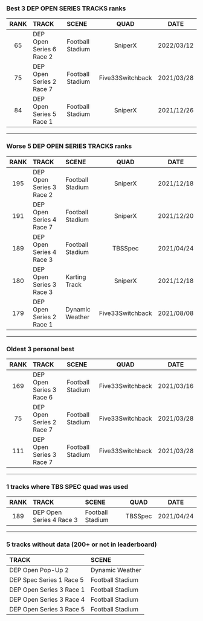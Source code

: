 ### Best 3 DEP OPEN SERIES TRACKS ranks
|RANK|TRACK|SCENE|QUAD|DATE|
|:---:|:---|:---|:---:|:---:|
|65|DEP Open Series 6 Race 2|Football Stadium|SniperX|2022/03/12|
|75|DEP Open Series 2 Race 7|Football Stadium|Five33Switchback|2021/03/28|
|84|DEP Open Series 5 Race 1|Football Stadium|SniperX|2021/12/26|
---
### Worse 5 DEP OPEN SERIES TRACKS ranks
|RANK|TRACK|SCENE|QUAD|DATE|
|:---:|:---|:---|:---:|:---:|
|195|DEP Open Series 3 Race 2|Football Stadium|SniperX|2021/12/18|
|191|DEP Open Series 4 Race 7|Football Stadium|SniperX|2021/12/20|
|189|DEP Open Series 4 Race 3|Football Stadium|TBSSpec|2021/04/24|
|180|DEP Open Series 3 Race 3|Karting Track|SniperX|2021/12/18|
|179|DEP Open Series 2 Race 1|Dynamic Weather|Five33Switchback|2021/08/08|
---
### Oldest 3 personal best
|RANK|TRACK|SCENE|QUAD|DATE|
|:---:|:---|:---|:---:|:---:|
|169|DEP Open Series 3 Race 6|Football Stadium|Five33Switchback|2021/03/16|
|75|DEP Open Series 2 Race 7|Football Stadium|Five33Switchback|2021/03/28|
|111|DEP Open Series 3 Race 7|Football Stadium|Five33Switchback|2021/03/28|
---
### 1 tracks where TBS SPEC quad was used
|RANK|TRACK|SCENE|QUAD|DATE|
|:---:|:---|:---|:---:|:---:|
|189|DEP Open Series 4 Race 3|Football Stadium|TBSSpec|2021/04/24|
---
### 5 tracks without data (200+ or not in leaderboard)
|TRACK|SCENE|
|:---|:---|
|DEP Open Pop-Up 2|Dynamic Weather|
|DEP Spec Series 1 Race 5|Football Stadium|
|DEP Open Series 3 Race 1|Football Stadium|
|DEP Open Series 3 Race 4|Football Stadium|
|DEP Open Series 3 Race 5|Football Stadium|
